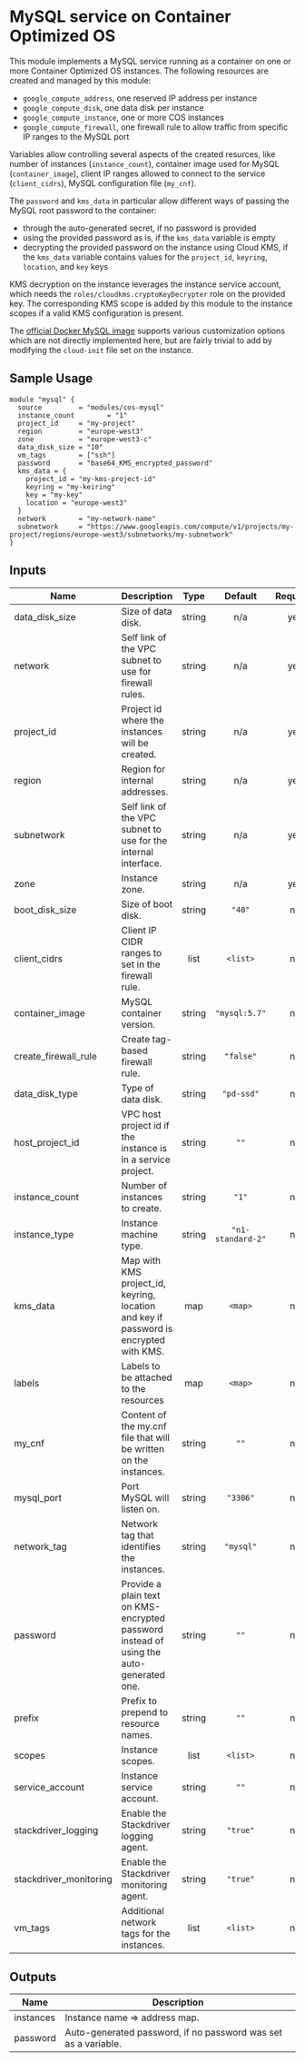 # MySQL service on Container Optimized OS

This module implements a MySQL service running as a container on one or more Container Optimized OS instances. The following resources are created and managed by this module:

* `google_compute_address`, one reserved IP address per instance
* `google_compute_disk`, one data disk per instance
* `google_compute_instance`, one or more COS instances
* `google_compute_firewall`, one firewall rule to allow traffic from specific IP ranges to the MySQL port

Variables allow controlling several aspects of the created resurces, like number of instances (`instance_count`), container image used for MySQL (`container_image`), client IP ranges allowed to connect to the service (`client_cidrs`), MySQL configuration file (`my_cnf`).

The `password` and `kms_data` in particular allow different ways of passing the MySQL root password to the container:

- through the auto-generated secret, if no password is provided
- using the provided password as is, if the `kms_data` variable is empty
- decrypting the provided password on the instance using Cloud KMS, if the `kms_data` variable contains values for the `project_id`, `keyring`, `location`, and `key` keys

KMS decryption on the instance leverages the instance service account, which needs the `roles/cloudkms.cryptoKeyDecrypter` role on the provided key. The corresponding KMS scope is added by this module to the instance scopes if a valid KMS configuration is present.

The [official Docker MySQL image](https://hub.docker.com/_/mysql) supports various customization options which are not directly implemented here, but are fairly trivial to add by modifying the `cloud-init` file set on the instance.

## Sample Usage

```hcl
module "mysql" {
  source         = "modules/cos-mysql"
  instance_count        = "1"
  project_id     = "my-project"
  region         = "europe-west3"
  zone           = "europe-west3-c"
  data_disk_size = "10"
  vm_tags        = ["ssh"]
  password       = "base64_KMS_encrypted_password"
  kms_data = {
    project_id = "my-kms-project-id"
    keyring = "my-keiring"
    key = "my-key"
    location = "europe-west3"
  }
  network        = "my-network-name"
  subnetwork     = "https://www.googleapis.com/compute/v1/projects/my-project/regions/europe-west3/subnetworks/my-subnetwork"
}
```

## Inputs

| Name | Description | Type | Default | Required |
|------|-------------|:----:|:-----:|:-----:|
| data\_disk\_size | Size of data disk. | string | n/a | yes |
| network | Self link of the VPC subnet to use for firewall rules. | string | n/a | yes |
| project\_id | Project id where the instances will be created. | string | n/a | yes |
| region | Region for internal addresses. | string | n/a | yes |
| subnetwork | Self link of the VPC subnet to use for the internal interface. | string | n/a | yes |
| zone | Instance zone. | string | n/a | yes |
| boot\_disk\_size | Size of boot disk. | string | `"40"` | no |
| client\_cidrs | Client IP CIDR ranges to set in the firewall rule. | list | `<list>` | no |
| container\_image | MySQL container version. | string | `"mysql:5.7"` | no |
| create\_firewall\_rule | Create tag-based firewall rule. | string | `"false"` | no |
| data\_disk\_type | Type of data disk. | string | `"pd-ssd"` | no |
| host\_project\_id | VPC host project id if the instance is in a service project. | string | `""` | no |
| instance\_count | Number of instances to create. | string | `"1"` | no |
| instance\_type | Instance machine type. | string | `"n1-standard-2"` | no |
| kms\_data | Map with KMS project_id, keyring, location and key if password is encrypted with KMS. | map | `<map>` | no |
| labels | Labels to be attached to the resources | map | `<map>` | no |
| my\_cnf | Content of the my.cnf file that will be written on the instances. | string | `""` | no |
| mysql\_port | Port MySQL will listen on. | string | `"3306"` | no |
| network\_tag | Network tag that identifies the instances. | string | `"mysql"` | no |
| password | Provide a plain text on KMS-encrypted password instead of using the auto-generated one. | string | `""` | no |
| prefix | Prefix to prepend to resource names. | string | `""` | no |
| scopes | Instance scopes. | list | `<list>` | no |
| service\_account | Instance service account. | string | `""` | no |
| stackdriver\_logging | Enable the Stackdriver logging agent. | string | `"true"` | no |
| stackdriver\_monitoring | Enable the Stackdriver monitoring agent. | string | `"true"` | no |
| vm\_tags | Additional network tags for the instances. | list | `<list>` | no |

## Outputs

| Name | Description |
|------|-------------|
| instances | Instance name => address map. |
| password | Auto-generated password, if no password was set as a variable. |

